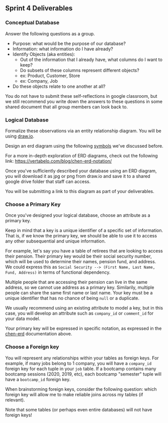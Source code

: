 ## Sprint 4 Deliverables

### Conceptual Database

Answer the following questions as a group. 

* Purpose: what would be the purpose of our database?
* Information: what information do I have already?
* Identify Objects (aka entities): 
    * Out of the information that I already have, what columns do I want to keep?   
    * Do subsets of these columns represent different objects?      
    * ex: Product, Customer, Store  
    * ex: Company, Job  
* Do these objects relate to one another at all?

You do not have to submit these self-reflections in google classroom, but we still recommend you write down the answers to these questions in some shared document that all group members can look back to.

### Logical Database 

Formalize these observations via an entity relationship diagram. You will be using [draw.io](draw.io). 

Design an erd diagram using the following [symbols](https://github.com/The-Knowledge-House/DS_22/blob/main/phase_2/week_8/1_24/intermediate_sql_I_notes.ipynb) we've discussed before.

For a more in-depth exploration of ERD diagrams, check out the following link: https://vertabelo.com/blog/chen-erd-notation/

Once you've sufficiently described your database using an ERD diagram, you will download it as jpg or png from draw.io and save it to a shared google drive folder that staff can access. 

You will be submitting a link to this diagram as part of your deliverables.

### Choose a Primary Key

Once you've designed your logical database, choose an attribute as a primary key. 

Keep in mind that a key is a unique identifier of a specific set of information. That is, if we know the primary key, we should be able to use it to access any other subsequential and unique information.

For example, let's say you have a table of retirees that are looking to access their pension. Their primary key would be their social security number, which will be used to determine their names, pension fund, and address. We could express this as `Social Security --> (First Name, Last Name, Fund, Address)` in terms of functional dependency.

Multiple people that are accessing their pension can live in the same address, so we cannot use address as a primary key. Similarily, multiple people can share the same first name or last name. Your key must be a unique identifier that has no chance of being `null` or a duplicate.

We usually recommend using an existing attribute to model a key, but in this case, you will develop an attribute such as `company_id` or `comment_id` for your data model.

Your primary key will be expressed in specific notation, as expressed in the [chen-erd](https://vertabelo.com/blog/chen-erd-notation/) documentation above.

### Choose a Foreign key

You will represent any relationships within your tables as foreign keys. For example, if many jobs belong to 1 company, you will have a `company_id` foreign key for each tuple in your `job` table. If a bootcamp contains many bootcamp sessions (2020, 2019, etc), each bootcamp "semester" tuple will have a `bootcamp_id` foreign key. 

When brainstorming foreign keys, consider the following question: which foreign key will allow me to make reliable joins across my tables (if relevant).

Note that some tables (or perhaps even entire databases) will not have foreign keys!